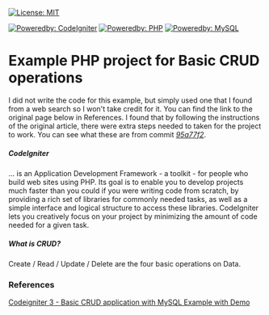 [![License: MIT](https://img.shields.io/badge/License-MIT-yellow.svg?style=plastic)](https://opensource.org/licenses/MIT)

[![Poweredby: CodeIgniter](https://img.shields.io/badge/CodeIgniter-v3.1.10-lightgrey.svg?style=plastic&logo=codeigniter&logoColor=white&labelColor=orange)](https://codeigniter.com/) [![Poweredby: PHP](https://img.shields.io/badge/php-%3E=5.6-lightgrey.svg?style=plastic&logo=php&logoColor=white&labelColor=8892BF)](http://www.php.net/) [![Poweredby: MySQL](https://img.shields.io/badge/MySQL-%3E=5.7-lightgrey.svg?style=plastic&logo=mysql&logoColor=white&labelColor=0074a3)](https://www.mysql.com)

# Example PHP project for Basic CRUD operations
I did not write the code for this example, but simply used one that I found from a web search so I won't take credit for it. You can find the link to the original page below in References. I found that by following the instructions of the original article, there were extra steps needed to taken for the project to work. You can see what these are from commit [*95a77f2*](https://github.com/t12ung/ci3_crud_example/commit/95a77f228868434322757720c38c8545211886df).

##### CodeIgniter
... is an Application Development Framework - a toolkit - for people who build web sites using PHP. Its goal is to enable you to develop projects much faster than you could if you were writing code from scratch, by providing a rich set of libraries for commonly needed tasks, as well as a simple interface and logical structure to access these libraries. CodeIgniter lets you creatively focus on your project by minimizing the amount of code needed for a given task.

##### What is CRUD?
Create / Read / Update / Delete are the four basic operations on Data.

### References
<a href="https://itsolutionstuff.com/post/codeigniter-3-basic-crud-application-with-mysql-example-with-demoexample.html" target="_blank">Codeigniter 3 - Basic CRUD application with MySQL Example with Demo</a>

